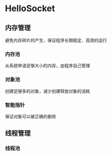 # HelloSocket
## 内存管理
避免内存碎片的产生，保证程序长期稳定、高效的运行
### 内存池
从系统申请足够大小的内存，由程序自己管理
### 对象池
创建足够多的对象，减少创建释放对象的消耗
### 智能指针
保证对象可以被正确的删除

## 线程管理
### 线程池
